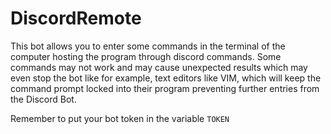 # DiscordRemote
This bot allows you to enter some commands in the terminal of the computer hosting the program through discord commands. Some commands may not work and may cause unexpected results which may even stop the bot like for example, text editors like VIM, which will keep the command prompt locked into their program preventing further entries from the Discord Bot.

Remember to put your bot token in the variable `TOKEN`
